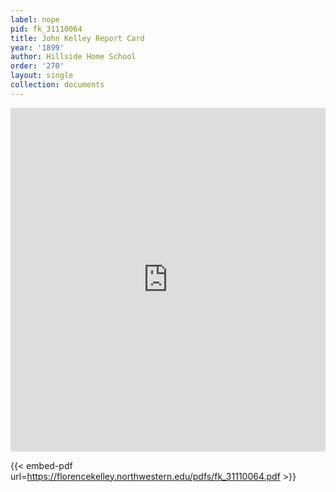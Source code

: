 ```yaml
---
label: nope
pid: fk_31110064
title: John Kelley Report Card
year: '1899'
author: Hillside Home School
order: '270'
layout: single
collection: documents
---
```

<iframe src="https://northwestern.app.box.com/embed/s/ngimm8iick47kw44f3hqs88vhco7xeu2?sortColumn=date&view=list" width="100%" height="550" frameborder="0" allowfullscreen webkitallowfullscreen msallowfullscreen></iframe>


{{< embed-pdf url=https://florencekelley.northwestern.edu/pdfs/fk_31110064.pdf >}}